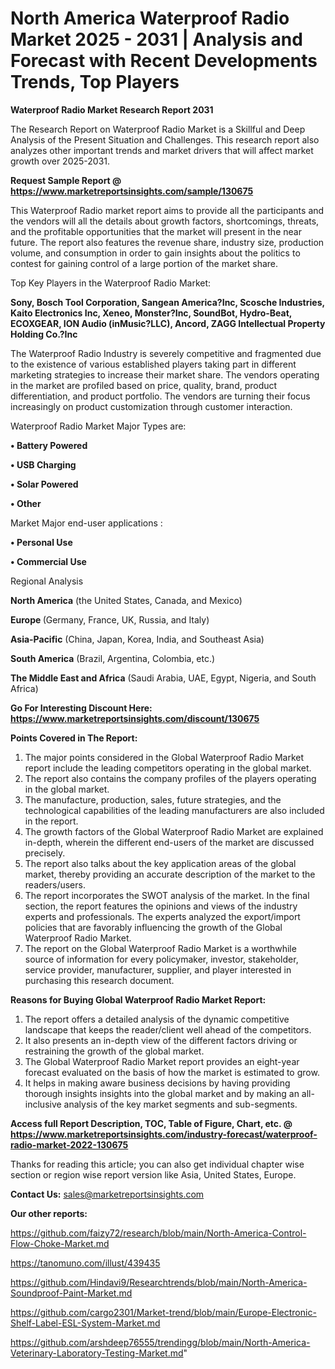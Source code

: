 # North America Waterproof Radio Market 2025 - 2031 | Analysis and Forecast with Recent Developments Trends, Top Players

<strong>Waterproof Radio Market Research Report 2031</strong>

The Research Report on Waterproof Radio Market is a Skillful and Deep Analysis of the Present Situation and Challenges. This research report also analyzes other important trends and market drivers that will affect market growth over 2025-2031.

<strong>Request Sample Report @ <a href=https://www.marketreportsinsights.com/sample/130675>https://www.marketreportsinsights.com/sample/130675</a></strong>

This Waterproof Radio market report aims to provide all the participants and the vendors will all the details about growth factors, shortcomings, threats, and the profitable opportunities that the market will present in the near future. The report also features the revenue share, industry size, production volume, and consumption in order to gain insights about the politics to contest for gaining control of a large portion of the market share.

Top Key Players in the Waterproof Radio Market:

<strong>Sony, Bosch Tool Corporation, Sangean America?Inc, Scosche Industries, Kaito Electronics Inc, Xeneo, Monster?Inc, SoundBot, Hydro-Beat, ECOXGEAR, ION Audio (inMusic?LLC), Ancord, ZAGG Intellectual Property Holding Co.?Inc</strong>

The Waterproof Radio Industry is severely competitive and fragmented due to the existence of various established players taking part in different marketing strategies to increase their market share. The vendors operating in the market are profiled based on price, quality, brand, product differentiation, and product portfolio. The vendors are turning their focus increasingly on product customization through customer interaction.

Waterproof Radio Market Major Types are:

<strong>• Battery Powered

• USB Charging

• Solar Powered

• Other</strong>

Market Major end-user applications :

<strong>• Personal Use

• Commercial Use</strong>

Regional Analysis

</u><strong><b>North America</b></strong> (the United States, Canada, and Mexico)

<strong><b>Europe </b></strong>(Germany, France, UK, Russia, and Italy)

<strong><b>Asia-Pacific</b></strong> (China, Japan, Korea, India, and Southeast Asia)

<strong><b>South America</b></strong> (Brazil, Argentina, Colombia, etc.)

<strong><b>The Middle East and Africa</b></strong> (Saudi Arabia, UAE, Egypt, Nigeria, and South Africa)

<strong>Go For Interesting Discount Here: <a href=https://www.marketreportsinsights.com/discount/130675>https://www.marketreportsinsights.com/discount/130675</a></strong>

<strong>Points Covered in The Report:</strong>
<ol>
  <li>The major points considered in the Global Waterproof Radio Market report include the leading competitors operating in the global market.</li>
  <li>The report also contains the company profiles of the players operating in the global market.</li>
  <li>The manufacture, production, sales, future strategies, and the technological capabilities of the leading manufacturers are also included in the report.</li>
  <li>The growth factors of the Global Waterproof Radio Market are explained in-depth, wherein the different end-users of the market are discussed precisely.</li>
  <li>The report also talks about the key application areas of the global market, thereby providing an accurate description of the market to the readers/users.</li>
  <li>The report incorporates the SWOT analysis of the market. In the final section, the report features the opinions and views of the industry experts and professionals. The experts analyzed the export/import policies that are favorably influencing the growth of the Global Waterproof Radio Market.</li>
  <li>The report on the Global Waterproof Radio Market is a worthwhile source of information for every policymaker, investor, stakeholder, service provider, manufacturer, supplier, and player interested in purchasing this research document.</li>
</ol>
<strong>Reasons for Buying Global Waterproof Radio Market Report:</strong>

<ol>
  <li>The report offers a detailed analysis of the dynamic competitive landscape that keeps the reader/client well ahead of the competitors.</li>
  <li>It also presents an in-depth view of the different factors driving or restraining the growth of the global market.</li>
  <li>The Global Waterproof Radio Market report provides an eight-year forecast evaluated on the basis of how the market is estimated to grow.</li>
  <li>It helps in making aware business decisions by having providing thorough insights insights into the global market and by making an all-inclusive analysis of the key market segments and sub-segments.</li>
</ol>
<strong>Access full Report Description, TOC, Table of Figure, Chart, etc. @ <a href=https://www.marketreportsinsights.com/industry-forecast/waterproof-radio-market-2022-130675>https://www.marketreportsinsights.com/industry-forecast/waterproof-radio-market-2022-130675</a></strong>


Thanks for reading this article; you can also get individual chapter wise section or region wise report version like Asia, United States, Europe.

<strong>Contact Us:</strong>
sales@marketreportsinsights.com

<strong>Our other reports:</strong>

<a href=https://github.com/faizy72/research/blob/main/North-America-Control-Flow-Choke-Market.md>https://github.com/faizy72/research/blob/main/North-America-Control-Flow-Choke-Market.md</a>

<a href=https://tanomuno.com/illust/439435>https://tanomuno.com/illust/439435</a>

<a href=https://github.com/Hindavi9/Researchtrends/blob/main/North-America-Soundproof-Paint-Market.md>https://github.com/Hindavi9/Researchtrends/blob/main/North-America-Soundproof-Paint-Market.md</a>

<a href=https://github.com/cargo2301/Market-trend/blob/main/Europe-Electronic-Shelf-Label-ESL-System-Market.md>https://github.com/cargo2301/Market-trend/blob/main/Europe-Electronic-Shelf-Label-ESL-System-Market.md</a>

<a href=https://github.com/arshdeep76555/trendingg/blob/main/North-America-Veterinary-Laboratory-Testing-Market.md>https://github.com/arshdeep76555/trendingg/blob/main/North-America-Veterinary-Laboratory-Testing-Market.md</a>"
